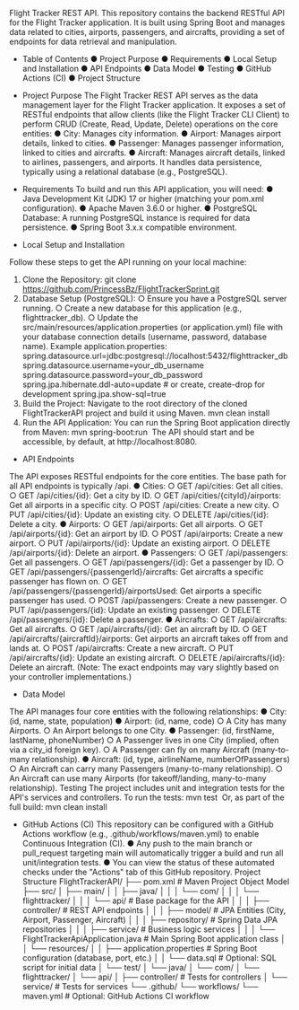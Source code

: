 Flight Tracker REST API.
This repository contains the backend RESTful API for the Flight Tracker application. It is built using Spring Boot and manages data related to cities, airports, passengers, and aircrafts, providing a set of endpoints for data retrieval and manipulation.

- Table of Contents
●	Project Purpose
●	Requirements
●	Local Setup and Installation
●	API Endpoints
●	Data Model
●	Testing
●	GitHub Actions (CI)
●	Project Structure

- Project Purpose
The Flight Tracker REST API serves as the data management layer for the Flight Tracker application. It exposes a set of RESTful endpoints that allow clients (like the Flight Tracker CLI Client) to perform CRUD (Create, Read, Update, Delete) operations on the core entities:
●	City: Manages city information.
●	Airport: Manages airport details, linked to cities.
●	Passenger: Manages passenger information, linked to cities and aircrafts.
●	Aircraft: Manages aircraft details, linked to airlines, passengers, and airports.
It handles data persistence, typically using a relational database (e.g., PostgreSQL).

- Requirements
To build and run this API application, you will need:
●	Java Development Kit (JDK) 17 or higher (matching your pom.xml configuration).
●	Apache Maven 3.6.0 or higher.
●	PostgreSQL Database: A running PostgreSQL instance is required for data persistence.
●	Spring Boot 3.x.x compatible environment.

- Local Setup and Installation
  
Follow these steps to get the API running on your local machine:
1.	Clone the Repository: git clone https://github.com/PrincessBz/FlightTrackerSprint.git
2.	Database Setup (PostgreSQL):
○	Ensure you have a PostgreSQL server running.
○	Create a new database for this application (e.g., flighttracker_db).
○	Update the src/main/resources/application.properties (or application.yml) file with your database connection details (username, password, database name). Example application.properties: spring.datasource.url=jdbc:postgresql://localhost:5432/flighttracker_db spring.datasource.username=your_db_username spring.datasource.password=your_db_password spring.jpa.hibernate.ddl-auto=update # or create, create-drop for development spring.jpa.show-sql=true 
3.	Build the Project: Navigate to the root directory of the cloned FlightTrackerAPI project and build it using Maven. mvn clean install 
4.	Run the API Application: You can run the Spring Boot application directly from Maven: mvn spring-boot:run  The API should start and be accessible, by default, at http://localhost:8080.

- API Endpoints

The API exposes RESTful endpoints for the core entities. The base path for all API endpoints is typically /api.
●	Cities:
○	GET /api/cities: Get all cities.
○	GET /api/cities/{id}: Get a city by ID.
○	GET /api/cities/{cityId}/airports: Get all airports in a specific city.
○	POST /api/cities: Create a new city.
○	PUT /api/cities/{id}: Update an existing city.
○	DELETE /api/cities/{id}: Delete a city.
●	Airports:
○	GET /api/airports: Get all airports.
○	GET /api/airports/{id}: Get an airport by ID.
○	POST /api/airports: Create a new airport.
○	PUT /api/airports/{id}: Update an existing airport.
○	DELETE /api/airports/{id}: Delete an airport.
●	Passengers:
○	GET /api/passengers: Get all passengers.
○	GET /api/passengers/{id}: Get a passenger by ID.
○	GET /api/passengers/{passengerId}/aircrafts: Get aircrafts a specific passenger has flown on.
○	GET /api/passengers/{passengerId}/airportsUsed: Get airports a specific passenger has used.
○	POST /api/passengers: Create a new passenger.
○	PUT /api/passengers/{id}: Update an existing passenger.
○	DELETE /api/passengers/{id}: Delete a passenger.
●	Aircrafts:
○	GET /api/aircrafts: Get all aircrafts.
○	GET /api/aircrafts/{id}: Get an aircraft by ID.
○	GET /api/aircrafts/{aircraftId}/airports: Get airports an aircraft takes off from and lands at.
○	POST /api/aircrafts: Create a new aircraft.
○	PUT /api/aircrafts/{id}: Update an existing aircraft.
○	DELETE /api/aircrafts/{id}: Delete an aircraft.
(Note: The exact endpoints may vary slightly based on your controller implementations.)

- Data Model

The API manages four core entities with the following relationships:
●	City: (id, name, state, population)
●	Airport: (id, name, code)
○	A City has many Airports.
○	An Airport belongs to one City.
●	Passenger: (id, firstName, lastName, phoneNumber)
○	A Passenger lives in one City (implied, often via a city_id foreign key).
○	A Passenger can fly on many Aircraft (many-to-many relationship).
●	Aircraft: (id, type, airlineName, numberOfPassengers)
○	An Aircraft can carry many Passengers (many-to-many relationship).
○	An Aircraft can use many Airports (for takeoff/landing, many-to-many relationship).
Testing
The project includes unit and integration tests for the API's services and controllers.
To run the tests:
mvn test 
Or, as part of the full build:
mvn clean install 

- GitHub Actions (CI)
This repository can be configured with a GitHub Actions workflow (e.g., .github/workflows/maven.yml) to enable Continuous Integration (CI).
●	Any push to the main branch or pull_request targeting main will automatically trigger a build and run all unit/integration tests.
●	You can view the status of these automated checks under the "Actions" tab of this GitHub repository.
Project Structure
FlightTrackerAPI/
├── pom.xml                                  # Maven Project Object Model
├── src/
│   ├── main/
│   │   ├── java/
│   │   │   └── com/
│   │   │       └── flighttracker/
│   │   │           └── api/                 # Base package for the API
│   │   │               ├── controller/      # REST API endpoints
│   │   │               ├── model/           # JPA Entities (City, Airport, Passenger, Aircraft)
│   │   │               ├── repository/      # Spring Data JPA repositories
│   │   │               ├── service/         # Business logic services
│   │   │               └── FlightTrackerApiApplication.java # Main Spring Boot application class
│   │   └── resources/
│   │       ├── application.properties       # Spring Boot configuration (database, port, etc.)
│   │       └── data.sql                     # Optional: SQL script for initial data
│   └── test/
│       └── java/
│           └── com/
│               └── flighttracker/
│                   └── api/
│                       ├── controller/      # Tests for controllers
│                       └── service/         # Tests for services
└── .github/
    └── workflows/
        └── maven.yml                        # Optional: GitHub Actions CI workflow



